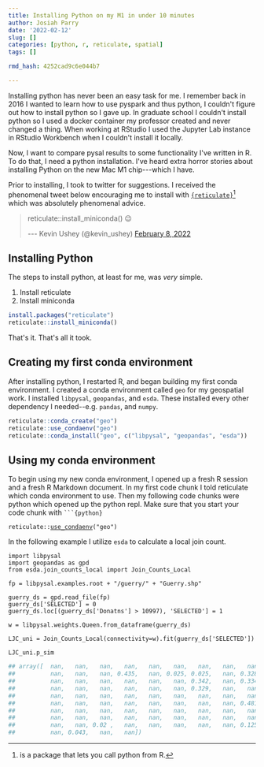 ```yaml
---
title: Installing Python on my M1 in under 10 minutes
author: Josiah Parry
date: '2022-02-12'
slug: []
categories: [python, r, reticulate, spatial]
tags: []

rmd_hash: 4252cad9c6e044b7

---
```


Installing python has never been an easy task for me. I remember back in 2016 I wanted to learn how to use pyspark and thus python, I couldn't figure out how to install python so I gave up. In graduate school I couldn't install python so I used a docker container my professor created and never changed a thing. When working at RStudio I used the Jupyter Lab instance in RStudio Workbench when I couldn't install it locally.

Now, I want to compare pysal results to some functionality I've written in R. To do that, I need a python installation. I've heard extra horror stories about installing Python on the new Mac M1 chip---which I have.

Prior to installing, I took to twitter for suggestions. I received the phenomenal tweet below encouraging me to install with [`{reticulate}`](https://rstudio.github.io/reticulate/)[^1] which was absolutely phenomenal advice.

<blockquote class="twitter-tweet">
<p lang="es" dir="ltr">
reticulate::install_miniconda() 😉
</p>
--- Kevin Ushey (@kevin_ushey) <a href="https://twitter.com/kevin_ushey/status/1491188923292581888?ref_src=twsrc%5Etfw">February 8, 2022</a>
</blockquote>
<script async src="https://platform.twitter.com/widgets.js" charset="utf-8"></script>

## Installing Python

The steps to install python, at least for me, was *very* simple.

1.  Install reticulate
2.  Install miniconda

``` r
install.packages("reticulate")
reticulate::install_miniconda()
```

That's it. That's all it took.

## Creating my first conda environment

After installing python, I restarted R, and began building my first conda environment. I created a conda environment called `geo` for my geospatial work. I installed `libpysal`, `geopandas`, and `esda`. These installed every other dependency I needed--e.g. `pandas`, and `numpy`.

``` r
reticulate::conda_create("geo")
reticulate::use_condaenv("geo")
reticulate::conda_install("geo", c("libpysal", "geopandas", "esda"))
```

## Using my conda environment

To begin using my new conda environment, I opened up a fresh R session and a fresh R Markdown document. In my first code chunk I told reticulate which conda environment to use. Then my following code chunks were python which opened up the python repl. Make sure that you start your code chunk with ```` ```{python} ````

<div class="highlight">

<pre class='chroma'><code class='language-r' data-lang='r'><span class='nf'>reticulate</span><span class='nf'>::</span><span class='nf'><a href='https://rstudio.github.io/reticulate/reference/use_python.html'>use_condaenv</a></span><span class='o'>(</span><span class='s'>"geo"</span><span class='o'>)</span></code></pre>

</div>

In the following example I utilize `esda` to calculate a local join count.

<div class="highlight">

<pre class='chroma'><code class='language-r' data-lang='r'>import libpysal
import geopandas as gpd
from esda.join_counts_local import Join_Counts_Local

fp = libpysal.examples.root + "/guerry/" + "Guerry.shp" 

guerry_ds = gpd.read_file(fp)
guerry_ds['SELECTED'] = 0
guerry_ds.loc[(guerry_ds['Donatns'] > 10997), 'SELECTED'] = 1

w = libpysal.weights.Queen.from_dataframe(guerry_ds)

LJC_uni = Join_Counts_Local(connectivity=w).fit(guerry_ds['SELECTED'])

LJC_uni.p_sim</code></pre>

</div>

``` python
## array([  nan,   nan,   nan,   nan,   nan,   nan,   nan,   nan,   nan,
##          nan,   nan,   nan, 0.435,   nan, 0.025, 0.025,   nan, 0.328,
##          nan,   nan,   nan,   nan,   nan,   nan, 0.342,   nan, 0.334,
##          nan,   nan,   nan,   nan,   nan,   nan, 0.329,   nan,   nan,
##          nan,   nan,   nan,   nan,   nan,   nan,   nan,   nan,   nan,
##          nan,   nan,   nan,   nan,   nan,   nan,   nan,   nan, 0.481,
##          nan,   nan,   nan,   nan,   nan,   nan,   nan,   nan,   nan,
##          nan,   nan,   nan,   nan,   nan,   nan,   nan,   nan,   nan,
##          nan,   nan, 0.02 ,   nan,   nan,   nan,   nan,   nan, 0.125,
##          nan, 0.043,   nan,   nan])
```

[^1]: is a package that lets you call python from R.

